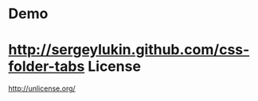 Demo
====================
http://sergeylukin.github.com/css-folder-tabs
License
====================
http://unlicense.org/